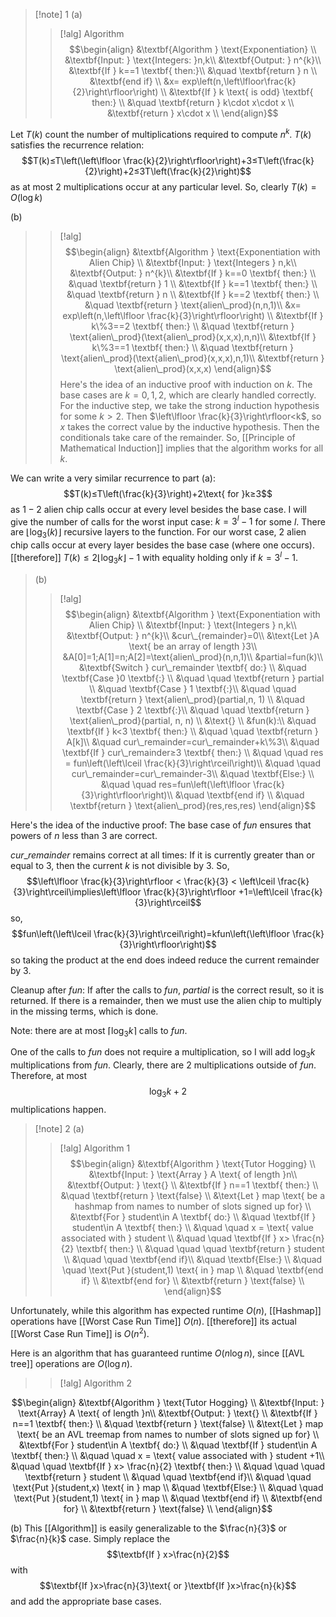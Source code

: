 
>[!note] 1
(a) 
>>[!alg]  Algorithm
>>$$\begin{align}
&\textbf{Algorithm } \text{Exponentiation} \\
&\textbf{Input: } \text{Integers: }n,k\\
&\textbf{Output: } n^{k}\\
&\textbf{If } k==1 \textbf{ then:}\\
&\quad \textbf{return } n \\
&\textbf{end if} \\
&x= exp\left(n,\left\lfloor\frac{k}{2}\right\rfloor\right) \\
&\textbf{If } k \text{ is odd} \textbf{ then:} \\
&\quad \textbf{return } k\cdot x\cdot x \\
&\textbf{return } x\cdot x \\
\end{align}$$
>
Let $T(k)$ count the number of multiplications required to compute $n^{k}$. $T(k)$ satisfies the recurrence relation: $$T(k)≤T\left(\left\lfloor \frac{k}{2}\right\rfloor\right)+3≤T\left(\frac{k}{2}\right)+2≤3T\left(\frac{k}{2}\right)$$as at most $2$ multiplications occur at any particular level. So, clearly $T(k)=O(\log k)$
>
(b)
>>[!alg]
>>$$\begin{align}
&\textbf{Algorithm } \text{Exponentiation with Alien Chip} \\
&\textbf{Input: } \text{Integers } n,k\\
&\textbf{Output: } n^{k}\\
&\textbf{If } k==0 \textbf{ then:} \\
&\quad \textbf{return } 1 \\
&\textbf{If } k==1 \textbf{ then:} \\
&\quad \textbf{return } n \\
&\textbf{If } k==2 \textbf{ then:} \\
&\quad \textbf{return } \text{alien\_prod}(n,n,1)\\
&x= exp\left(n,\left\lfloor \frac{k}{3}\right\rfloor\right) \\
&\textbf{If } k\%3==2 \textbf{ then:} \\
&\quad \textbf{return } \text{alien\_prod}(\text{alien\_prod}(x,x,x),n,n)\\
&\textbf{If } k\%3==1 \textbf{ then:} \\
&\quad \textbf{return } \text{alien\_prod}(\text{alien\_prod}(x,x,x),n,1)\\
&\textbf{return } \text{alien\_prod}(x,x,x)
\end{align}$$
Here's the idea of an inductive proof with induction on $k$. The base cases are $k=0,1,2$, which are clearly handled correctly. For the inductive step, we take the strong induction hypothesis for some $k>2$. Then $\left\lfloor \frac{k}{3}\right\rfloor<k$, so $x$ takes the correct value by the inductive hypothesis. Then the conditionals take care of the remainder. So, [[Principle of Mathematical Induction]] implies that the algorithm works for all $k$.
>
We can write a very similar recurrence to part (a): $$T(k)≤T\left(\frac{k}{3}\right)+2\text{ for }k≥3$$as $1-2$ alien chip calls occur at every level besides the base case. I will give the number of calls for the worst input case: $k=3^{l}-1$ for some $l$. There are $\lfloor\log_{3}(k)\rfloor$ recursive layers to the function. For our worst case, $2$ alien chip calls occur at every layer besides the base case (where one occurs). [[therefore]] $T(k)≤2\lfloor\log_{3}k\rfloor-1$ with equality holding only if $k=3^{l}-1$.
>
>(b) 
>>[!alg]
>>$$\begin{align}
&\textbf{Algorithm } \text{Exponentiation with Alien Chip} \\
&\textbf{Input: } \text{Integers } n,k\\
&\textbf{Output: } n^{k}\\
&cur\_{remainder}=0\\
&\text{Let }A \text{ be an array of length }3\\
&A[0]=1;A[1]=n;A[2]=\text{alien\_prod}(n,n,1)\\
&partial=fun(k)\\
&\textbf{Switch } cur\_remainder \textbf{ do:} \\
&\quad \textbf{Case }0 \textbf{:} \\
&\quad \quad \textbf{return } partial \\
&\quad \textbf{Case } 1 \textbf{:}\\
&\quad \quad \textbf{return } \text{alien\_prod}(partial,n, 1) \\
&\quad \textbf{Case } 2 \textbf{:}\\
&\quad \quad \textbf{return } \text{alien\_prod}(partial, n, n) \\
&\text{} \\
&fun(k):\\
&\quad \textbf{If } k<3 \textbf{ then:} \\
&\quad \quad \textbf{return } A[k]\\
&\quad cur\_remainder=cur\_remainder+k\%3\\
&\quad \textbf{If } cur\_remainder≥3 \textbf{ then:} \\
&\quad \quad res = fun\left(\left\lceil \frac{k}{3}\right\rceil\right)\\
&\quad \quad cur\_remainder=cur\_remainder-3\\
&\quad \textbf{Else:} \\
&\quad \quad res=fun\left(\left\lfloor \frac{k}{3}\right\rfloor\right)\\
&\quad \textbf{end if} \\
&\quad \textbf{return } \text{alien\_prod}(res,res,res)
\end{align}$$
>
Here's the idea of the inductive proof:
The base case of $fun$ ensures that powers of $n$ less than $3$ are correct. 
>
$cur\_remainder$ remains correct at all times: If it is currently greater than or equal to $3$, then the current $k$ is not divisible by $3$. So, $$\left\lfloor \frac{k}{3}\right\rfloor < \frac{k}{3} < \left\lceil \frac{k}{3}\right\rceil\implies\left\lfloor \frac{k}{3}\right\rfloor +1=\left\lceil \frac{k}{3}\right\rceil$$so, $$fun\left(\left\lceil \frac{k}{3}\right\rceil\right)=kfun\left(\left\lfloor \frac{k}{3}\right\rfloor\right)$$so taking the product at the end does indeed reduce the current remainder by $3$.
>
Cleanup after $fun$: If after the calls to $fun$, $partial$ is the correct result, so it is returned. If there is a remainder, then we must use the alien chip to multiply in the missing terms, which is done.
>
Note: there are at most $\left\lceil\log_{3}k\right\rceil$ calls to $fun$.
>
One of the calls to $fun$ does not require a multiplication, so I will add $\log_{3}k$ multiplications from $fun$. Clearly, there are $2$ multiplications outside of $fun$. Therefore, at most $$\log_{3}k+2$$multiplications happen.

>[!note] 2
>(a) 
>>[!alg] Algorithm 1
>>$$\begin{align}
&\textbf{Algorithm } \text{Tutor Hogging} \\
&\textbf{Input: } \text{Array } A \text{ of length }n\\
&\textbf{Output: } \text{} \\
&\textbf{If } n==1 \textbf{ then:} \\
&\quad \textbf{return } \text{false} \\
&\text{Let } map \text{ be a hashmap from names to number of slots signed up for} \\
&\textbf{For } student\in A \textbf{ do:} \\
&\quad \textbf{If } student\in A \textbf{ then:} \\
&\quad \quad x = \text{ value associated with } student \\
&\quad \quad \textbf{If } x> \frac{n}{2} \textbf{ then:} \\
&\quad \quad \quad \textbf{return } student \\
&\quad \quad \textbf{end if}\\
&\quad \textbf{Else:} \\
&\quad \quad \text{Put }(student,1) \text{ in } map \\
&\quad \textbf{end if} \\
&\textbf{end for} \\
&\textbf{return } \text{false} \\
\end{align}$$
>
Unfortunately, while this algorithm has expected runtime $O(n)$, [[Hashmap]] operations have [[Worst Case Run Time]] $O(n)$. [[therefore]] its actual [[Worst Case Run Time]] is $O(n^{2})$.
>
Here is an algorithm that has guaranteed runtime $O(n\log n)$, since [[AVL tree]] operations are $O(\log n)$.
>
>>[!alg] Algorithm 2

$$\begin{align}
&\textbf{Algorithm } \text{Tutor Hogging} \\
&\textbf{Input: } \text{Array} A \text{ of length }n\\
&\textbf{Output: } \text{} \\
&\textbf{If } n==1 \textbf{ then:} \\
&\quad \textbf{return } \text{false} \\
&\text{Let } map \text{ be an AVL treemap from names to number of slots signed up for} \\
&\textbf{For } student\in A \textbf{ do:} \\
&\quad \textbf{If } student\in A \textbf{ then:} \\
&\quad \quad x = \text{ value associated with } student +1\\
&\quad \quad \textbf{If } x> \frac{n}{2} \textbf{ then:} \\
&\quad \quad \quad \textbf{return } student \\
&\quad \quad \textbf{end if}\\
&\quad \quad \text{Put }(student,x) \text{ in } map \\
&\quad \textbf{Else:} \\
&\quad \quad \text{Put }(student,1) \text{ in } map \\
&\quad \textbf{end if} \\
&\textbf{end for} \\
&\textbf{return } \text{false} \\
\end{align}$$
>
(b) This [[Algorithm]] is easily generalizable to the $\frac{n}{3}$ or $\frac{n}{k}$ case. Simply replace the $$\textbf{If } x>\frac{n}{2}$$ with $$\textbf{If }x>\frac{n}{3}\text{ or }\textbf{If }x>\frac{n}{k}$$
and add the appropriate base cases.
